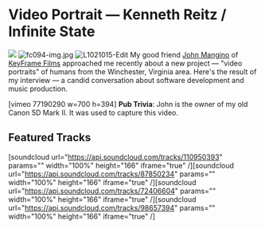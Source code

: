# Video Portrait — Kenneth Reitz / Infinite State

 ![](https://images.squarespace-cdn.com/content/v1/665498111876725f7613f1e6/1719666474241-8FRKHUUPI8SJ6888RNYI/2dc72-img.jpg)      ![fc094-img.jpg](http://images.squarespace-cdn.com/content/v1/665498111876725f7613f1e6/1719666453307-2PV2T6J5Y490ICPRG8E7/a1e40-fc094-img.jpg)    ![L1021015-Edit](http://images.squarespace-cdn.com/content/v1/665498111876725f7613f1e6/1719666462498-JCFHXAHQ1V7QWAUS3YYX/0689f-75f07-l1021015-edit1.jpg)   My good friend [John Mangino](http://about.me/johnmangino) of [KeyFrame Films](http://keyframefilms.com) approached me recently about a new project — "video portraits" of humans from the Winchester, Virginia area. Here's the result of my interview — a candid conversation about software development and music production.

 \[vimeo 77190290 w\=700 h\=394] **Pub Trivia**: John is the owner of my old Canon 5D Mark II. It was used to capture this video.

 ## Featured Tracks

 \[soundcloud url\="https://api.soundcloud.com/tracks/110950393" params\="" width\="100%" height\="166" iframe\="true" /]\[soundcloud url\="https://api.soundcloud.com/tracks/87850234" params\="" width\="100%" height\="166" iframe\="true" /]\[soundcloud url\="https://api.soundcloud.com/tracks/72406604" params\="" width\="100%" height\="166" iframe\="true" /]\[soundcloud url\="https://api.soundcloud.com/tracks/98657394" params\="" width\="100%" height\="166" iframe\="true" /]
